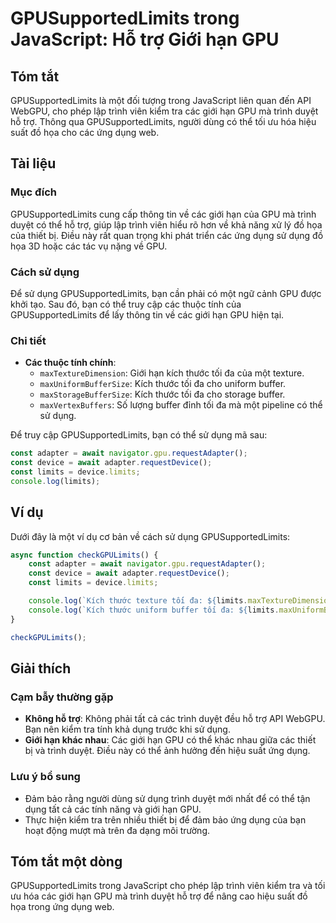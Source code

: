 <!--
Meta Description: # GPUSupportedLimits trong JavaScript: Hỗ trợ Giới hạn GPU ## Tóm tắt GPUSupportedLimits là một đối tượng trong JavaScript liên quan đến API WebGPU, c...
Meta Keywords: dụng, các, gpu, gpusupportedlimits, giới
-->

# GPUSupportedLimits trong JavaScript: Hỗ trợ Giới hạn GPU

## Tóm tắt
GPUSupportedLimits là một đối tượng trong JavaScript liên quan đến API WebGPU, cho phép lập trình viên kiểm tra các giới hạn GPU mà trình duyệt hỗ trợ. Thông qua GPUSupportedLimits, người dùng có thể tối ưu hóa hiệu suất đồ họa cho các ứng dụng web.

## Tài liệu
### Mục đích
GPUSupportedLimits cung cấp thông tin về các giới hạn của GPU mà trình duyệt có thể hỗ trợ, giúp lập trình viên hiểu rõ hơn về khả năng xử lý đồ họa của thiết bị. Điều này rất quan trọng khi phát triển các ứng dụng sử dụng đồ họa 3D hoặc các tác vụ nặng về GPU.

### Cách sử dụng
Để sử dụng GPUSupportedLimits, bạn cần phải có một ngữ cảnh GPU được khởi tạo. Sau đó, bạn có thể truy cập các thuộc tính của GPUSupportedLimits để lấy thông tin về các giới hạn GPU hiện tại.

### Chi tiết
- **Các thuộc tính chính**:
  - `maxTextureDimension`: Giới hạn kích thước tối đa của một texture.
  - `maxUniformBufferSize`: Kích thước tối đa cho uniform buffer.
  - `maxStorageBufferSize`: Kích thước tối đa cho storage buffer.
  - `maxVertexBuffers`: Số lượng buffer đỉnh tối đa mà một pipeline có thể sử dụng.

Để truy cập GPUSupportedLimits, bạn có thể sử dụng mã sau:

```javascript
const adapter = await navigator.gpu.requestAdapter();
const device = await adapter.requestDevice();
const limits = device.limits;
console.log(limits);
```

## Ví dụ
Dưới đây là một ví dụ cơ bản về cách sử dụng GPUSupportedLimits:

```javascript
async function checkGPULimits() {
    const adapter = await navigator.gpu.requestAdapter();
    const device = await adapter.requestDevice();
    const limits = device.limits;

    console.log(`Kích thước texture tối đa: ${limits.maxTextureDimension}`);
    console.log(`Kích thước uniform buffer tối đa: ${limits.maxUniformBufferSize}`);
}

checkGPULimits();
```

## Giải thích
### Cạm bẫy thường gặp
- **Không hỗ trợ**: Không phải tất cả các trình duyệt đều hỗ trợ API WebGPU. Bạn nên kiểm tra tính khả dụng trước khi sử dụng.
- **Giới hạn khác nhau**: Các giới hạn GPU có thể khác nhau giữa các thiết bị và trình duyệt. Điều này có thể ảnh hưởng đến hiệu suất ứng dụng.

### Lưu ý bổ sung
- Đảm bảo rằng người dùng sử dụng trình duyệt mới nhất để có thể tận dụng tất cả các tính năng và giới hạn GPU.
- Thực hiện kiểm tra trên nhiều thiết bị để đảm bảo ứng dụng của bạn hoạt động mượt mà trên đa dạng môi trường.

## Tóm tắt một dòng
GPUSupportedLimits trong JavaScript cho phép lập trình viên kiểm tra và tối ưu hóa các giới hạn GPU mà trình duyệt hỗ trợ để nâng cao hiệu suất đồ họa trong ứng dụng web.